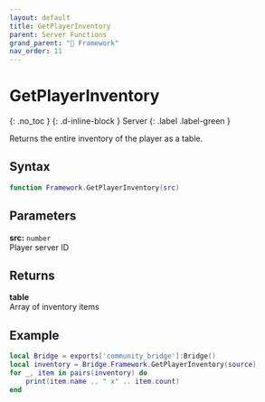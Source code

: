 ```yaml
---
layout: default
title: GetPlayerInventory
parent: Server Functions
grand_parent: "🧩 Framework"
nav_order: 11
---
```


# GetPlayerInventory
{: .no_toc }
{: .d-inline-block }
Server
{: .label .label-green }

Returns the entire inventory of the player as a table.

## Syntax

```lua
function Framework.GetPlayerInventory(src)
```

## Parameters

**src:** `number`  
Player server ID

## Returns

**table**  
Array of inventory items

## Example

```lua
local Bridge = exports['community_bridge']:Bridge()
local inventory = Bridge.Framework.GetPlayerInventory(source)
for _, item in pairs(inventory) do
    print(item.name .. " x" .. item.count)
end
```
